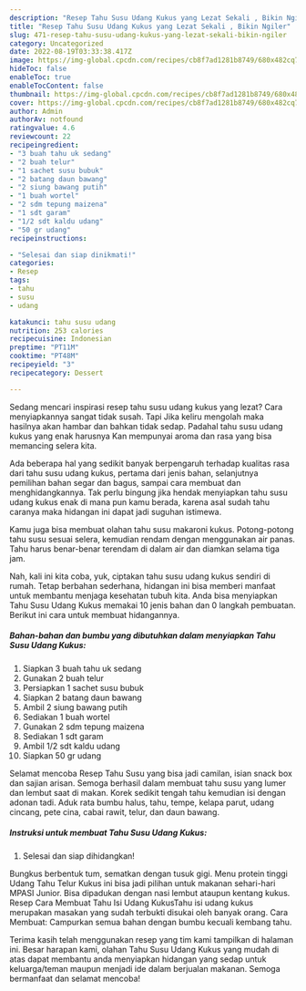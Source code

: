 ```yaml
---
description: "Resep Tahu Susu Udang Kukus yang Lezat Sekali , Bikin Ngiler"
title: "Resep Tahu Susu Udang Kukus yang Lezat Sekali , Bikin Ngiler"
slug: 471-resep-tahu-susu-udang-kukus-yang-lezat-sekali-bikin-ngiler
category: Uncategorized
date: 2022-08-19T03:33:38.417Z
image: https://img-global.cpcdn.com/recipes/cb8f7ad1281b8749/680x482cq70/tahu-susu-udang-kukus-foto-resep-utama.jpg
hideToc: false
enableToc: true
enableTocContent: false
thumbnail: https://img-global.cpcdn.com/recipes/cb8f7ad1281b8749/680x482cq70/tahu-susu-udang-kukus-foto-resep-utama.jpg
cover: https://img-global.cpcdn.com/recipes/cb8f7ad1281b8749/680x482cq70/tahu-susu-udang-kukus-foto-resep-utama.jpg
author: Admin
authorAv: notfound
ratingvalue: 4.6
reviewcount: 22
recipeingredient:
- "3 buah tahu uk sedang"
- "2 buah telur"
- "1 sachet susu bubuk"
- "2 batang daun bawang"
- "2 siung bawang putih"
- "1 buah wortel"
- "2 sdm tepung maizena"
- "1 sdt garam"
- "1/2 sdt kaldu udang"
- "50 gr udang"
recipeinstructions:

- "Selesai dan siap dinikmati!"
categories:
- Resep
tags:
- tahu
- susu
- udang

katakunci: tahu susu udang 
nutrition: 253 calories
recipecuisine: Indonesian
preptime: "PT11M"
cooktime: "PT48M"
recipeyield: "3"
recipecategory: Dessert

---
```



Sedang mencari inspirasi resep tahu susu udang kukus yang lezat? Cara menyiapkannya sangat tidak susah. Tapi Jika keliru mengolah maka hasilnya akan hambar dan bahkan tidak sedap. Padahal tahu susu udang kukus yang enak harusnya Kan mempunyai aroma dan rasa yang bisa memancing selera kita.


Ada beberapa hal yang sedikit banyak berpengaruh terhadap kualitas rasa dari tahu susu udang kukus, pertama dari jenis bahan, selanjutnya pemilihan bahan segar dan bagus, sampai cara membuat dan menghidangkannya. Tak perlu bingung jika hendak menyiapkan tahu susu udang kukus enak di mana pun kamu berada, karena asal sudah tahu caranya maka hidangan ini dapat jadi suguhan istimewa.

Kamu juga bisa membuat olahan tahu susu makaroni kukus. Potong-potong tahu susu sesuai selera, kemudian rendam dengan menggunakan air panas. Tahu harus benar-benar terendam di dalam air dan diamkan selama tiga jam.


Nah, kali ini kita coba, yuk, ciptakan tahu susu udang kukus sendiri di rumah. Tetap berbahan sederhana, hidangan ini bisa memberi manfaat untuk membantu menjaga kesehatan tubuh kita. Anda bisa menyiapkan Tahu Susu Udang Kukus memakai 10 jenis bahan dan 0 langkah pembuatan. Berikut ini cara untuk membuat hidangannya.

<!--inarticleads1-->

##### Bahan-bahan dan bumbu yang dibutuhkan dalam menyiapkan Tahu Susu Udang Kukus:

1. Siapkan 3 buah tahu uk sedang
1. Gunakan 2 buah telur
1. Persiapkan 1 sachet susu bubuk
1. Siapkan 2 batang daun bawang
1. Ambil 2 siung bawang putih
1. Sediakan 1 buah wortel
1. Gunakan 2 sdm tepung maizena
1. Sediakan 1 sdt garam
1. Ambil 1/2 sdt kaldu udang
1. Siapkan 50 gr udang


Selamat mencoba Resep Tahu Susu yang bisa jadi camilan, isian snack box dan sajian arisan. Semoga berhasil dalam membuat tahu susu yang lumer dan lembut saat di makan. Korek sedikit tengah tahu kemudian isi dengan adonan tadi. Aduk rata bumbu halus, tahu, tempe, kelapa parut, udang cincang, pete cina, cabai rawit, telur, dan daun bawang. 

<!--inarticleads2-->

##### Instruksi untuk membuat Tahu Susu Udang Kukus:


1. Selesai dan siap dihidangkan!

Bungkus berbentuk tum, sematkan dengan tusuk gigi. Menu protein tinggi Udang Tahu Telur Kukus ini bisa jadi pilihan untuk makanan sehari-hari MPASI Junior. Bisa dipadukan dengan nasi lembut ataupun kentang kukus. Resep Cara Membuat Tahu Isi Udang KukusTahu isi udang kukus merupakan masakan yang sudah terbukti disukai oleh banyak orang. Cara Membuat: Campurkan semua bahan dengan bumbu kecuali kembang tahu. 

Terima kasih telah menggunakan resep yang tim kami tampilkan di halaman ini. Besar harapan kami, olahan Tahu Susu Udang Kukus yang mudah di atas dapat membantu anda menyiapkan hidangan yang sedap untuk keluarga/teman maupun menjadi ide dalam berjualan makanan. Semoga bermanfaat dan selamat mencoba!
